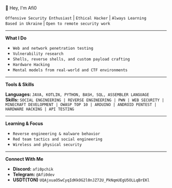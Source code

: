 👋 Hey, I'm Afi0

`Offensive Security Enthusiast` | `Ethical Hacker` | `Always Learning`  
`Based in Ukraine` | `Open to remote security work`

---

 **What I Do**

- `Web and network penetration testing`  
- `Vulnerability research`  
- `Shells, reverse shells, and custom payload crafting`  
- `Hardware Hacking`
- `Mental models from real-world and CTF environments`

---

**Tools & Skills**

**Languages:** `JAVA, KOTLIN, PYTHON, BASH, SQL, ASSEMBLER LANGUAGE`  
**Skills:** `SOCIAL ENGINEERING | REVERSE ENGINEERING | PWN | WEB SECURITY | MINECRAFT DEVELOPMENT | OWASP TOP 10 | ARDUINO | ANDROID PENTEST | HARDWARE HACKING | API TESTING`

---

**Learning & Focus**

- `Reverse engineering & malware behavior`  
- `Red team tactics and social engineering`  
- `Wireless and physical security`

---

**Connect With Me**

- **Discord:** `afi0pchik`  
- **Telegram:** `@Afi0dev`
- **USDT(TON)** `UQAjxuaO5wCyqIdKkOG2l0nJZ72U_PkNqmUEgU5OLLqBrEKl`
